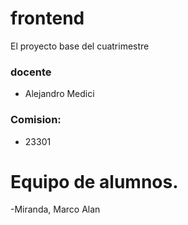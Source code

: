 # frontend
El proyecto base del cuatrimestre

### docente
 - Alejandro Medici
 
### Comision:
 - 23301

# Equipo de alumnos.
-Miranda, Marco Alan
